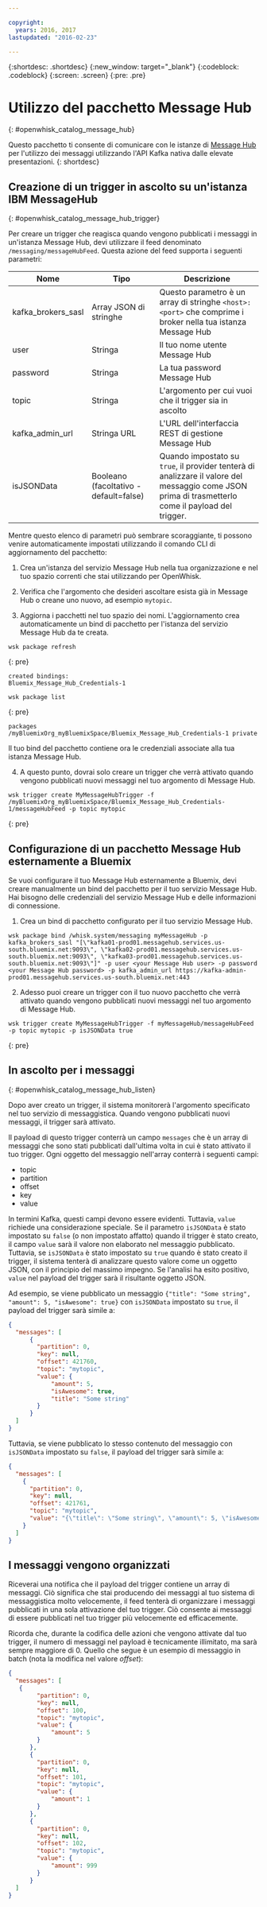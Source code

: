 ```yaml
---

copyright:
  years: 2016, 2017
lastupdated: "2016-02-23"

---
```


{:shortdesc: .shortdesc}
{:new_window: target="_blank"}
{:codeblock: .codeblock}
{:screen: .screen}
{:pre: .pre}

# Utilizzo del pacchetto Message Hub
{: #openwhisk_catalog_message_hub}

Questo pacchetto ti consente di comunicare con le istanze di [Message Hub](https://developer.ibm.com/messaging/message-hub) per l'utilizzo dei messaggi utilizzando l'API Kafka nativa dalle elevate presentazioni.
{: shortdesc}

## Creazione di un trigger in ascolto su un'istanza IBM MessageHub
{: #openwhisk_catalog_message_hub_trigger}

Per creare un trigger che reagisca quando vengono pubblicati i messaggi in un'istanza Message Hub, devi utilizzare il feed denominato `/messaging/messageHubFeed`. Questa azione del feed supporta i seguenti parametri:

|Nome|Tipo|Descrizione|
|---|---|---|
|kafka_brokers_sasl|Array JSON di stringhe|Questo parametro è un array di stringhe `<host>:<port>` che comprime i broker nella tua istanza Message Hub|
|user|Stringa|Il tuo nome utente Message Hub|
|password|Stringa|La tua password Message Hub|
|topic|Stringa|L'argomento per cui vuoi che il trigger sia in ascolto|
|kafka_admin_url|Stringa URL|L'URL dell'interfaccia REST di gestione Message Hub|
|isJSONData|Booleano (facoltativo - default=false)|Quando impostato su `true`, il provider tenterà di analizzare il valore del messaggio come JSON prima di trasmetterlo come il payload del trigger.|


Mentre questo elenco di parametri può sembrare scoraggiante, ti possono venire automaticamente impostati utilizzando il comando CLI di aggiornamento del pacchetto:

1. Crea un'istanza del servizio Message Hub nella tua organizzazione e nel tuo spazio correnti che stai utilizzando per OpenWhisk.
  
2. Verifica che l'argomento che desideri ascoltare esista già in Message Hub o creane uno nuovo, ad esempio `mytopic`.
  
3. Aggiorna i pacchetti nel tuo spazio dei nomi. L'aggiornamento crea automaticamente un bind di pacchetto per l'istanza del servizio Message Hub da te creata.
  
  ```
  wsk package refresh
  ```
  {: pre}
  ```
  created bindings:
  Bluemix_Message_Hub_Credentials-1
  ```
  ```
  wsk package list
  ```
  {: pre}
  ```
  packages
  /myBluemixOrg_myBluemixSpace/Bluemix_Message_Hub_Credentials-1 private
  ```
  
  Il tuo bind del pacchetto contiene ora le credenziali associate alla tua istanza Message Hub.

4. A questo punto, dovrai solo creare un trigger che verrà attivato quando vengono pubblicati nuovi messaggi nel tuo argomento di Message Hub.
  
  ```
  wsk trigger create MyMessageHubTrigger -f /myBluemixOrg_myBluemixSpace/Bluemix_Message_Hub_Credentials-1/messageHubFeed -p topic mytopic
  ```
  {: pre}

## Configurazione di un pacchetto Message Hub esternamente a Bluemix

Se vuoi configurare il tuo Message Hub esternamente a Bluemix, devi creare manualmente un bind del pacchetto per il tuo servizio Message Hub.  Hai bisogno delle credenziali del servizio Message Hub e delle informazioni di connessione.

1. Crea un bind di pacchetto configurato per il tuo servizio Message Hub.
  
  ```
  wsk package bind /whisk.system/messaging myMessageHub -p kafka_brokers_sasl "[\"kafka01-prod01.messagehub.services.us-south.bluemix.net:9093\", \"kafka02-prod01.messagehub.services.us-south.bluemix.net:9093\", \"kafka03-prod01.messagehub.services.us-south.bluemix.net:9093\"]" -p user <your Message Hub user> -p password <your Message Hub password> -p kafka_admin_url https://kafka-admin-prod01.messagehub.services.us-south.bluemix.net:443
  ```
  
2. Adesso puoi creare un trigger con il tuo nuovo pacchetto che verrà attivato quando vengono pubblicati nuovi messaggi nel tuo argomento di Message Hub.
  
  ```
  wsk trigger create MyMessageHubTrigger -f myMessageHub/messageHubFeed -p topic mytopic -p isJSONData true
  ```
  {: pre}
  

## In ascolto per i messaggi
{: #openwhisk_catalog_message_hub_listen}

Dopo aver creato un trigger, il sistema monitorerà l'argomento specificato nel tuo servizio di messaggistica. Quando vengono pubblicati nuovi messaggi, il trigger sarà attivato.

Il payload di questo trigger conterrà un campo `messages` che è un array di messaggi che sono stati pubblicati dall'ultima volta in cui è stato attivato il tuo trigger. Ogni oggetto del messaggio nell'array conterrà i seguenti campi:
- topic
- partition
- offset
- key
- value

In termini Kafka, questi campi devono essere evidenti. Tuttavia, `value` richiede una considerazione speciale. Se il parametro `isJSONData` è stato impostato su `false` (o non impostato affatto) quando il trigger è stato creato, il campo `value` sarà il valore non elaborato nel messaggio pubblicato. Tuttavia, se `isJSONData` è stato impostato su `true` quando è stato creato il trigger, il sistema tenterà di analizzare questo valore come un oggetto JSON, con il principio del massimo impegno. Se l'analisi ha esito positivo, `value` nel payload del trigger sarà il risultante oggetto JSON.

Ad esempio, se viene pubblicato un messaggio `{"title": "Some string", "amount": 5, "isAwesome": true}` con `isJSONData` impostato su `true`, il payload del trigger sarà simile a:

```json
{
  "messages": [
      {
        "partition": 0,
        "key": null,
        "offset": 421760,
        "topic": "mytopic",
        "value": {
            "amount": 5,
            "isAwesome": true,
            "title": "Some string"
        }
      }
  ]
}
```

Tuttavia, se viene pubblicato lo stesso contenuto del messaggio con `isJSONData` impostato su `false`, il payload del trigger sarà simile a:

```json
{
  "messages": [
    {
      "partition": 0,
      "key": null,
      "offset": 421761,
      "topic": "mytopic",
      "value": "{\"title\": \"Some string\", \"amount\": 5, \"isAwesome\": true}"
    }
  ]
}
```

## I messaggi vengono organizzati
Riceverai una notifica che il payload del trigger contiene un array di messaggi. Ciò significa che stai producendo dei messaggi al tuo sistema di messaggistica molto velocemente, il feed tenterà di organizzare i messaggi pubblicati in una sola attivazione del tuo trigger. Ciò consente ai messaggi di essere pubblicati nel tuo trigger più velocemente ed efficacemente.

Ricorda che, durante la codifica delle azioni che vengono attivate dal tuo trigger, il numero di messaggi nel payload è tecnicamente illimitato, ma sarà sempre maggiore di 0. Quello che segue è un esempio di messaggio in batch (nota la modifica nel valore *offset*):
 
 ```json
 {
   "messages": [
    {
         "partition": 0,
         "key": null,
         "offset": 100,
         "topic": "mytopic",
         "value": {
             "amount": 5
         }
       },
       {
         "partition": 0,
         "key": null,
         "offset": 101,
         "topic": "mytopic",
         "value": {
             "amount": 1
         }
       },
       {
         "partition": 0,
         "key": null,
         "offset": 102,
         "topic": "mytopic",
         "value": {
             "amount": 999
         }
       }
   ]
 }
 ```
